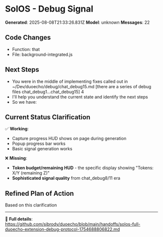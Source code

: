 # SolOS - Debug Signal

**Generated**: 2025-08-08T21:33:26.831Z
**Model**: unknown
**Messages**: 22

## Code Changes
- Function: that
- File: background-integrated.js

## Next Steps
- You were in the middle of implementing fixes called out in ~/Dev/duoecho/debug/chat_debug15.md [there are a series of debug files chat_debug1...chat_debug15]
4
- I'll help you understand the current state and identify the next steps
- So we have:

## Current Status Clarification

✅ **Working**: 
- Capture progress HUD shows on page during generation
- Popup progress bar works
- Basic signal generation works

❌ **Missing**: 
- **Token budget/remaining HUD** - the specific display showing "Tokens: X/Y (remaining Z)"
- **Sophisticated signal quality** from chat_debug8/11 era

## Refined Plan of Action

Based on this clarification 



---
🔗 **Full details**: https://github.com/sibrody/duoecho/blob/main/handoffs/solos-full-duoecho-extension-debug-protocol-1754688806822.md